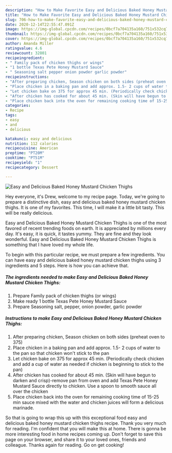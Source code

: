 ```yaml
---
description: "How to Make Favorite Easy and Delicious Baked Honey Mustard Chicken Thighs"
title: "How to Make Favorite Easy and Delicious Baked Honey Mustard Chicken Thighs"
slug: 706-how-to-make-favorite-easy-and-delicious-baked-honey-mustard-chicken-thighs
date: 2020-12-14T22:55:47.091Z
image: https://img-global.cpcdn.com/recipes/0bcf7a704135a160/751x532cq70/easy-and-delicious-baked-honey-mustard-chicken-thighs-recipe-main-photo.jpg
thumbnail: https://img-global.cpcdn.com/recipes/0bcf7a704135a160/751x532cq70/easy-and-delicious-baked-honey-mustard-chicken-thighs-recipe-main-photo.jpg
cover: https://img-global.cpcdn.com/recipes/0bcf7a704135a160/751x532cq70/easy-and-delicious-baked-honey-mustard-chicken-thighs-recipe-main-photo.jpg
author: Amanda Miller
ratingvalue: 4.6
reviewcount: 32801
recipeingredient:
- " Family pack of chicken thighs or wings"
- "1 bottle Texas Pete Honey Mustard Sauce"
- " Seasoning salt pepper onion powder garlic powder"
recipeinstructions:
- "After preparing chicken, Season chicken on both sides (preheat oven to 375)"
- "Place chicken in a baking pan and add approx. 1.5- 2 cups of water to the pan so that chicken won&#39;t stick to the pan"
- "Let chicken bake on 375 for approx 45 min. (Periodically check chicken and add a cup of water as needed if chicken is beginning to stick to the pan)"
- "After chicken has cooked for about 45 min. (Skin will have begun to darken and crisp)-remove pan from oven and add Texas Pete Honey Mustard Sauce directly to chicken. Use a spoon to smooth sauce all over the chicken"
- "Place chicken back into the oven for remaining cooking time of 15-25 min sauce mixed with the water and chicken juices will form a delicious marinade."
categories:
- Recipe
tags:
- easy
- and
- delicious

katakunci: easy and delicious 
nutrition: 112 calories
recipecuisine: American
preptime: "PT20M"
cooktime: "PT51M"
recipeyield: "1"
recipecategory: Dessert

---
```



![Easy and Delicious Baked Honey Mustard Chicken Thighs](https://img-global.cpcdn.com/recipes/0bcf7a704135a160/751x532cq70/easy-and-delicious-baked-honey-mustard-chicken-thighs-recipe-main-photo.jpg)

Hey everyone, it's Drew, welcome to my recipe page. Today, we're going to prepare a distinctive dish, easy and delicious baked honey mustard chicken thighs. It is one of my favorites. This time, I will make it a little bit tasty. This will be really delicious.



Easy and Delicious Baked Honey Mustard Chicken Thighs is one of the most favored of recent trending foods on earth. It is appreciated by millions every day. It's easy, it is quick, it tastes yummy. They are fine and they look wonderful. Easy and Delicious Baked Honey Mustard Chicken Thighs is something that I have loved my whole life.


To begin with this particular recipe, we must prepare a few ingredients. You can have easy and delicious baked honey mustard chicken thighs using 3 ingredients and 5 steps. Here is how you can achieve that.

<!--inarticleads1-->

##### The ingredients needed to make Easy and Delicious Baked Honey Mustard Chicken Thighs:

1. Prepare  Family pack of chicken thighs (or wings)
1. Make ready 1 bottle Texas Pete Honey Mustard Sauce
1. Prepare  Seasoning salt, pepper, onion powder, garlic powder




<!--inarticleads2-->

##### Instructions to make Easy and Delicious Baked Honey Mustard Chicken Thighs:

1. After preparing chicken, Season chicken on both sides (preheat oven to 375)
1. Place chicken in a baking pan and add approx. 1.5- 2 cups of water to the pan so that chicken won&#39;t stick to the pan
1. Let chicken bake on 375 for approx 45 min. (Periodically check chicken and add a cup of water as needed if chicken is beginning to stick to the pan)
1. After chicken has cooked for about 45 min. (Skin will have begun to darken and crisp)-remove pan from oven and add Texas Pete Honey Mustard Sauce directly to chicken. Use a spoon to smooth sauce all over the chicken
1. Place chicken back into the oven for remaining cooking time of 15-25 min sauce mixed with the water and chicken juices will form a delicious marinade.




So that is going to wrap this up with this exceptional food easy and delicious baked honey mustard chicken thighs recipe. Thank you very much for reading. I'm confident that you will make this at home. There is gonna be more interesting food in home recipes coming up. Don't forget to save this page on your browser, and share it to your loved ones, friends and colleague. Thanks again for reading. Go on get cooking!
